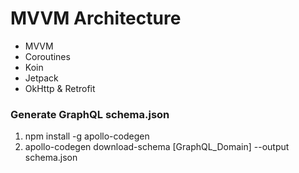 # MVVM Architecture
- MVVM
- Coroutines
- Koin
- Jetpack
- OkHttp & Retrofit

### Generate GraphQL schema.json
1. npm install -g apollo-codegen
2. apollo-codegen download-schema [GraphQL_Domain] --output schema.json
